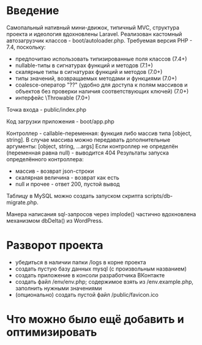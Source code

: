 # Введение

Самопальный нативный мини-движок, типичный MVC, структура проекта и идеология вдохновлены Laravel.
Реализован кастомный автозагрузчик классов - boot/autoloader.php.
Требуемая версия PHP - 7.4, поскольку:
* предпочитаю использовать типизированные поля классов (7.4+)
* nullable-типы в сигнатурах функций и методов (7.1+)
* скалярные типы в сигнатурах функций и методов (7.0+)
* типы значений, возвращаемых методами и функциями (7.0+)
* coalesce-оператор "??" (удобно для доступа к полям массивов и объектов без проверки наличия соответствующих ключей) (7.0+)
* интерфейс \Throwable (7.0+)

Точка входа - public/index.php

Код загрузки приложения - boot/app.php

Контроллер - callable-переменная: функция либо массив типа [object, string].
В случае массива можно передавать дополнительные аргументы: [object, string, ...args]
Если контроллер не определён (переменная равна null) - выводится 404
Результаты запуска определённого контроллера:
* массив - возврат json-строки
* скалярная величина - возврат как есть
* null и прочее - ответ 200, пустой вывод

Таблицу в MySQL можно создать запуском скрипта scripts/db-migrate.php.

Манера написания sql-запросов через implode() частично вдохновлена механизмом dbDelta() из WordPress.

# Разворот проекта

* убедиться в наличии папки /logs в корне проекта
* создать пустую базу данных mysql (с произвольным названием)
* создать приложение в консоли разработчика ВКонтакте
* создать файл /env/env.php; содержимое взять из /env.example.php, заполнить нужными значениями 
* (опционально) создать пустой файл /public/favicon.ico

# Что можно было ещё добавить и оптимизировать

